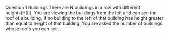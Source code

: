 Question 1
Buildings
There are N buildings in a row with different heights(H[i]).
You are viewing the buildings from the left and can see the roof of a building, if no building to the left of that building has height greater than equal to height of that building.
You are asked the number of buildings whose roofs you can see.
